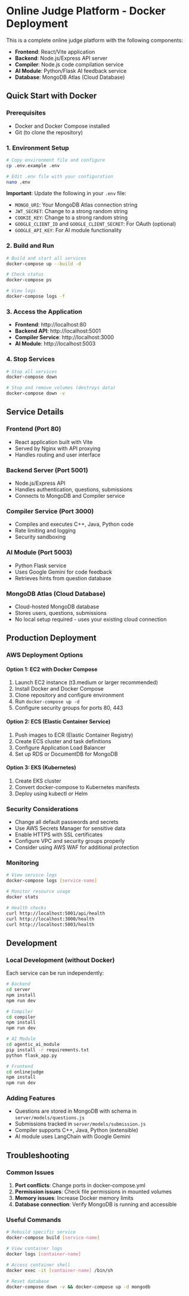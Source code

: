 # Online Judge Platform - Docker Deployment

This is a complete online judge platform with the following components:
- **Frontend**: React/Vite application
- **Backend**: Node.js/Express API server
- **Compiler**: Node.js code compilation service
- **AI Module**: Python/Flask AI feedback service
- **Database**: MongoDB Atlas (Cloud Database)

## Quick Start with Docker

### Prerequisites
- Docker and Docker Compose installed
- Git (to clone the repository)

### 1. Environment Setup
```bash
# Copy environment file and configure
cp .env.example .env

# Edit .env file with your configuration
nano .env
```

**Important**: Update the following in your `.env` file:
- `MONGO_URI`: Your MongoDB Atlas connection string
- `JWT_SECRET`: Change to a strong random string
- `COOKIE_KEY`: Change to a strong random string  
- `GOOGLE_CLIENT_ID` and `GOOGLE_CLIENT_SECRET`: For OAuth (optional)
- `GOOGLE_API_KEY`: For AI module functionality

### 2. Build and Run
```bash
# Build and start all services
docker-compose up --build -d

# Check status
docker-compose ps

# View logs
docker-compose logs -f
```

### 3. Access the Application
- **Frontend**: http://localhost:80
- **Backend API**: http://localhost:5001
- **Compiler Service**: http://localhost:3000
- **AI Module**: http://localhost:5003

### 4. Stop Services
```bash
# Stop all services
docker-compose down

# Stop and remove volumes (destroys data)
docker-compose down -v
```

## Service Details

### Frontend (Port 80)
- React application built with Vite
- Served by Nginx with API proxying
- Handles routing and user interface

### Backend Server (Port 5001)
- Node.js/Express API
- Handles authentication, questions, submissions
- Connects to MongoDB and Compiler service

### Compiler Service (Port 3000)
- Compiles and executes C++, Java, Python code
- Rate limiting and logging
- Security sandboxing

### AI Module (Port 5003)
- Python Flask service
- Uses Google Gemini for code feedback
- Retrieves hints from question database

### MongoDB Atlas (Cloud Database)
- Cloud-hosted MongoDB database
- Stores users, questions, submissions
- No local setup required - uses your existing cloud connection

## Production Deployment

### AWS Deployment Options

#### Option 1: EC2 with Docker Compose
1. Launch EC2 instance (t3.medium or larger recommended)
2. Install Docker and Docker Compose
3. Clone repository and configure environment
4. Run `docker-compose up -d`
5. Configure security groups for ports 80, 443

#### Option 2: ECS (Elastic Container Service)
1. Push images to ECR (Elastic Container Registry)
2. Create ECS cluster and task definitions
3. Configure Application Load Balancer
4. Set up RDS or DocumentDB for MongoDB

#### Option 3: EKS (Kubernetes)
1. Create EKS cluster
2. Convert docker-compose to Kubernetes manifests
3. Deploy using kubectl or Helm

### Security Considerations
- Change all default passwords and secrets
- Use AWS Secrets Manager for sensitive data
- Enable HTTPS with SSL certificates
- Configure VPC and security groups properly
- Consider using AWS WAF for additional protection

### Monitoring
```bash
# View service logs
docker-compose logs [service-name]

# Monitor resource usage
docker stats

# Health checks
curl http://localhost:5001/api/health
curl http://localhost:3000/health
curl http://localhost:5003/health
```

## Development

### Local Development (without Docker)
Each service can be run independently:

```bash
# Backend
cd server
npm install
npm run dev

# Compiler
cd compiler  
npm install
npm run dev

# AI Module
cd agentic_ai_module
pip install -r requirements.txt
python flask_app.py

# Frontend
cd onlinejudge
npm install
npm run dev
```

### Adding Features
- Questions are stored in MongoDB with schema in `server/models/questions.js`
- Submissions tracked in `server/models/submission.js`
- Compiler supports C++, Java, Python (extensible)
- AI module uses LangChain with Google Gemini

## Troubleshooting

### Common Issues
1. **Port conflicts**: Change ports in docker-compose.yml
2. **Permission issues**: Check file permissions in mounted volumes
3. **Memory issues**: Increase Docker memory limits
4. **Database connection**: Verify MongoDB is running and accessible

### Useful Commands
```bash
# Rebuild specific service
docker-compose build [service-name]

# View container logs
docker logs [container-name]

# Access container shell
docker exec -it [container-name] /bin/sh

# Reset database
docker-compose down -v && docker-compose up -d mongodb
```
